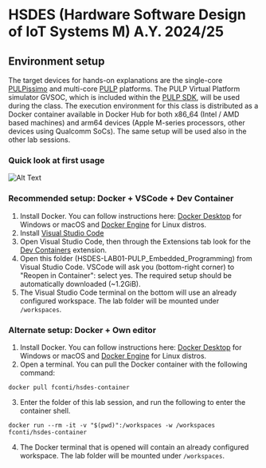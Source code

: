 # HSDES (Hardware Software Design of IoT Systems M) A.Y. 2024/25

## Environment setup
The target devices for hands-on explanations are the single-core [PULPissimo](https://github.com/pulp-platform/pulpissimo) and multi-core [PULP](https://github.com/pulp-platform/pulp) platforms. 
The PULP Virtual Platform simulator GVSOC, which is included within the [PULP SDK](https://github.com/pulp-platform/pulp-sdk), will be used during the class. 
The execution environment for this class is distributed as a Docker container available in Docker Hub for both x86_64 (Intel / AMD based machines) and arm64 devices (Apple M-series processors, other devices using Qualcomm SoCs).
The same setup will be used also in the other lab sessions.

### Quick look at first usage
![Alt Text](https://raw.githubusercontent.com/EEESlab/hsdes-2025/refs/heads/main/screencast/setup_screencast.gif)

### Recommended setup: Docker + VSCode + Dev Container
1. Install Docker. You can follow instructions here: [Docker Desktop](https://www.docker.com/products/docker-desktop/) for Windows or macOS and [Docker Engine](https://docs.docker.com/engine/install/) for Linux distros.
2. Install [Visual Studio Code](https://code.visualstudio.com/)
3. Open Visual Studio Code, then through the Extensions tab look for the [Dev Containers](https://marketplace.visualstudio.com/items?itemName=ms-vscode-remote.remote-containers) extension.
4. Open this folder (HSDES-LAB01-PULP_Embedded_Programming) from Visual Studio Code. VSCode will ask you (bottom-right corner) to "Reopen in Container": select yes. The required setup should be automatically downloaded (~1.2GiB).
5. The Visual Studio Code terminal on the bottom will use an already configured workspace. The lab folder will be mounted under `/workspaces`.

### Alternate setup: Docker + Own editor
1. Install Docker. You can follow instructions here: [Docker Desktop](https://www.docker.com/products/docker-desktop/) for Windows or macOS and [Docker Engine](https://docs.docker.com/engine/install/) for Linux distros.
2. Open a terminal. You can pull the Docker container with the following command:
```
docker pull fconti/hsdes-container
```
3. Enter the folder of this lab session, and run the following to enter the container shell.
```
docker run --rm -it -v "$(pwd)":/workspaces -w /workspaces fconti/hsdes-container
```
4. The Docker terminal that is opened will contain an already configured workspace. The lab folder will be mounted under `/workspaces`.
